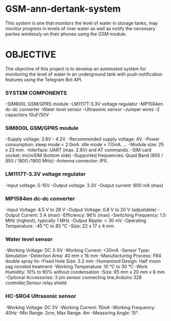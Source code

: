 # GSM-ann-dertank-system
This system is one that monitors the level of water in storage tanks, may monitor progress in levels of river water as well as notify the necessary parties wirelessly on their phones using the GSM module.

# OBJECTIVE
The objective of this project is to develop an automated system for monitoring the level of water in an underground tank with push notification features using the Telegram Bot API. 

### SYSTEM COMPONENTS
-SIM800L GSM/GPRS module 
-LM1117T-3.3V voltage regulator
-MP1584en dc-dc converter
-Water level sensor
-Ultrasonic sensor
-Jumper wires
-2 capacitors 10uF/50V

### SIM800L GSM/GPRS module 
-Supply voltage: 3.8V - 4.2V.
-Recommended supply voltage: 4V.
-Power consumption: sleep mode < 2.0mA. idle mode < 7.0mA. ...
-Module size: 25 x 23 mm.
-Interface: UART (max. 2.8V) and AT commands.
-SIM card socket: microSIM (bottom side)
-Supported frequencies: Quad Band (850 / 950 / 1800 /1900 MHz)
-Antenna connector: IPX.

### LM1117T-3.3V voltage regulator
  -Input voltage: 5-15V
  -Output voltage: 3.3V
  -Output current: 800 mA (max)
  
### MP1584en dc-dc converter
  -Input Voltage: 4.5 V to 28 V
  -Output Voltage: 0.8 V to 20 V (adjustable)
  -Output Current: 3 A (max)
  -Efficiency: 96% (max)
  -Switching Frequency: 1.5 MHz (highest), typically 1 MHz
  -Output Ripple: < 30 mV
  -Operating Temperature: -45 ℃ to 85 ℃
  -Size: 22 x 17 x 4 mm
  
 ### Water level sensor
  -Working Voltage: DC 3-5V
  -Working Current: <20mA
  -Sensor Type: Simulation
  -Detection Area: 40 mm x 16 mm
  -Manufacturing Process: FR4 double spray tin
  -Fixed Hole Size: 3.2 mm
  -Humanized Design: Half moon sag nonskid treatment
  -Working Temperature: 10 °C to 30 °C
  -Work Humidity: 10% to 90% without condensation
  -Size: 65 mm x 20 mm x 8 mm
  -Optional Accessories: 3 pin sensor connecting line,Arduino 328 controller,Sensor relay shield
  
 ### HC-SRO4 Ultrasonic sensor
  -Working Voltage: DC 5V
  -Working Current: 15mA
  -Working Frequency: 40Hz
  -Min Range: 2cm, Max Range: 4m
  -Measuring Angle: 15°.

   
